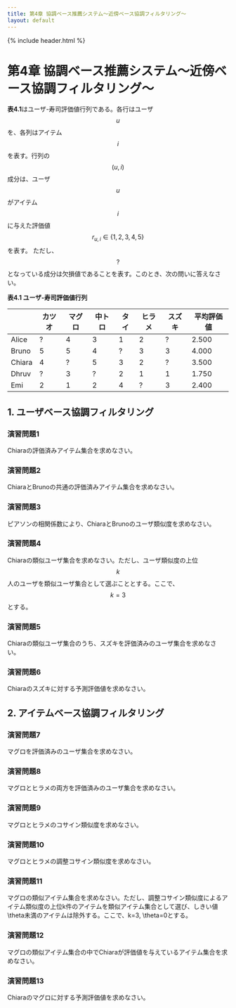 ```yaml
---
title: 第4章 協調ベース推薦システム～近傍ベース協調フィルタリング～
layout: default
---
```


{% include header.html %}

# 第4章 協調ベース推薦システム～近傍ベース協調フィルタリング～

**表4.1**はユーザ-寿司評価値行列である。各行はユーザ$$u$$を、各列はアイテム$$i$$を表す。行列の$$(u, i)$$成分は、ユーザ$$u$$がアイテム$$i$$に与えた評価値$$r_{u,i} \in \{1, 2, 3, 4, 5\}$$を表す。
ただし、$$?$$となっている成分は欠損値であることを表す。このとき、次の問いに答えなさい。

**表4.1 ユーザ-寿司評価値行列**

| | カツオ | マグロ | 中トロ | タイ | ヒラメ | スズキ | 平均評価値 |
| ----- | - | - | - | - | - | - | ----- |
| Alice | ? | 4 | 3 | 1 | 2 | ? | 2.500 |
| Bruno | 5 | 5 | 4 | ? | 3 | 3 | 4.000 |
| Chiara | 4 | ? | 5 | 3 | 2 | ? | 3.500 |
| Dhruv | ? | 3 | ? | 2 | 1 | 1 | 1.750 |
| Emi | 2 | 1 | 2 | 4 | ? | 3 | 2.400 |

## 1. ユーザベース協調フィルタリング

### 演習問題1
Chiaraの評価済みアイテム集合を求めなさい。

### 演習問題2
ChiaraとBrunoの共通の評価済みアイテム集合を求めなさい。

### 演習問題3
ピアソンの相関係数により、ChiaraとBrunoのユーザ類似度を求めなさい。

### 演習問題4
Chiaraの類似ユーザ集合を求めなさい。ただし、ユーザ類似度の上位$$k$$人のユーザを類似ユーザ集合として選ぶこととする。ここで、$$k=3$$とする。

### 演習問題5
Chiaraの類似ユーザ集合のうち、スズキを評価済みのユーザ集合を求めなさい。

### 演習問題6
Chiaraのスズキに対する予測評価値を求めなさい。


## 2. アイテムベース協調フィルタリング

### 演習問題7
マグロを評価済みのユーザ集合を求めなさい。

### 演習問題8
マグロとヒラメの両方を評価済みのユーザ集合を求めなさい。

### 演習問題9
マグロとヒラメのコサイン類似度を求めなさい。

### 演習問題10
マグロとヒラメの調整コサイン類似度を求めなさい。

### 演習問題11
マグロの類似アイテム集合を求めなさい。ただし、調整コサイン類似度によるアイテム類似度の上位k件のアイテムを類似アイテム集合として選び、しきい値\theta未満のアイテムは除外する。ここで、k=3, \theta=0とする。

### 演習問題12
マグロの類似アイテム集合の中でChiaraが評価値を与えているアイテム集合を求めなさい。

### 演習問題13
Chiaraのマグロに対する予測評価値を求めなさい。
